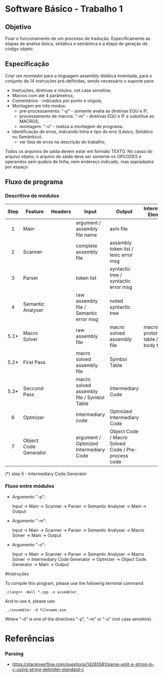 # Software Básico - Trabalho 1

## Objetivo

Fixar o funcionamento de um processo de tradução. Especificamente as etapas de analise léxica, sintática e semântica e a etapa de geração de código objeto.

## Especificação

Criar um *montador* para a linguagem assembly didática inventada, para o conjunto de 14 instruções pré-definidas, sendo necessário o suporte para:

- Instruções, diretivas e rótulos, not case sensitive;
- Macros com até 4 parâmetros;
- Comentários - indicados por ponto e vírgula;
- Montagem em três modos:
	- pre-processamento: "-p" - somente avalia as diretivas EQU e IF;
	- processamento de macros: "-m" - diretivas EQU e IF e substitue as MACROS;
	- montagem: "-o" - realiza a montagem de programa.
- Identificação de erros, indicando linha e tipo do erro (Léxico, Sintático ou Semântico):
	- ver lista de erros na descrição do trabalho;

Todos os arquivos de saída devem estar em formato TEXTO. No casso do arquivo objeto, o arquivo de saída deve ser somente os OPCODES e operandos sem quebra de linha, nem endereço indicado, mas sepradados por espaço.

## Fluxo de programa

### Descritivo de módulos

| Step | Feature | Headers | Input | Output | Intermediary Elements |
| :--: | ------- | ------- | ----- | ------ | --------------------- |
| 1    | Main    |         | argument / assembly file name | asm file |      |
| 2    | Scanner |       | complete assembly file | assembly token list / lexic error msg |      |
| 3    | Parser |    | token list | syntactic tree / syntactic error msg |       |
| 4    | Semantic Analyser |     | raw assembly file / Semantic error msg | noted syntactic tree |
| 5.1* | Macro Solver |     | raw assembly file | macro solved assembly file | macro prototype table / macro body table |
| 5.2* | First Pass |      | macro solved assembly file  | Symbol Table |      |
| 5.3* | Seccond Pass |    | macro solved assembly file / Symbol Table | Intermediary Code |      |
| 6    | Optmizer |     | Intermediary code | Optmized Intermediary Code |     |
| 7    | Object Code Generator |    | argument / Optmized Intermediary Code | Object Code / Macro Solved Code / Pre-process code |    |

(*) step 5 - Intermediary Code Generator

### Fluxo entre módulos

- Argumento "-p":

	Input -> Main -> Scanner -> Parser -> Semantic Analyser -> Main -> Output

- Argumento "-m":

	Input -> Main -> Scanner -> Parser -> Semantic Analyser -> Macro Solver -> Main -> Output

- Argumento "-o":

	Input -> Main -> Scanner -> Parser -> Semantic Analyser -> Macro Solver -> Intermediary Code Generator -> Optmizer -> Object Code Generator -> Main -> Output

#Instruções

To compile this program, please use the following terminal command:

	_clang++ -Wall *.cpp -o assembler_

And to use it, please use:

	_./assembler -d filename.asm_

Where "-d" is one of the directives "-p", "-m" or "-o" (not case sensitive).

# Referências

### Parsing
- https://stackoverflow.com/questions/14265581/parse-split-a-string-in-c-using-string-delimiter-standard-c
